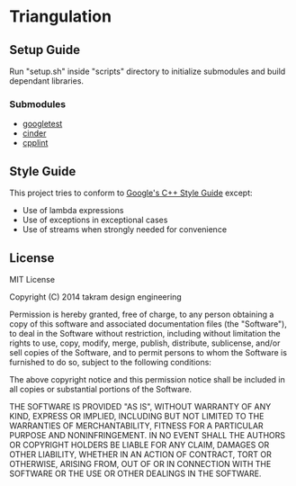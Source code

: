 Triangulation
=============

## Setup Guide

Run "setup.sh" inside "scripts" directory to initialize submodules and build dependant libraries.

### Submodules

- [googletest](https://github.com/sgss/mirror-googletest)
- [cinder](https://github.com/cinder/Cinder)
- [cpplint](https://github.com/sgss/mirror-cpplint)

## Style Guide

This project tries to conform to [Google's C++ Style Guide](http://google-styleguide.googlecode.com/svn/trunk/cppguide.xml) except:

- Use of lambda expressions
- Use of exceptions in exceptional cases
- Use of streams when strongly needed for convenience

## License

MIT License

Copyright (C) 2014 takram design engineering

Permission is hereby granted, free of charge, to any person obtaining a copy
of this software and associated documentation files (the "Software"), to deal
in the Software without restriction, including without limitation the rights
to use, copy, modify, merge, publish, distribute, sublicense, and/or sell
copies of the Software, and to permit persons to whom the Software is
furnished to do so, subject to the following conditions:

The above copyright notice and this permission notice shall be included in
all copies or substantial portions of the Software.

THE SOFTWARE IS PROVIDED "AS IS", WITHOUT WARRANTY OF ANY KIND, EXPRESS OR
IMPLIED, INCLUDING BUT NOT LIMITED TO THE WARRANTIES OF MERCHANTABILITY,
FITNESS FOR A PARTICULAR PURPOSE AND NONINFRINGEMENT. IN NO EVENT SHALL THE
AUTHORS OR COPYRIGHT HOLDERS BE LIABLE FOR ANY CLAIM, DAMAGES OR OTHER
LIABILITY, WHETHER IN AN ACTION OF CONTRACT, TORT OR OTHERWISE, ARISING FROM,
OUT OF OR IN CONNECTION WITH THE SOFTWARE OR THE USE OR OTHER DEALINGS IN
THE SOFTWARE.
